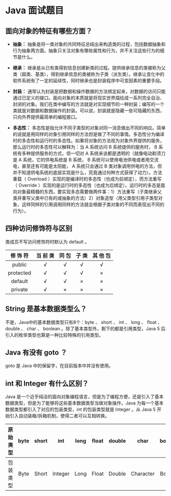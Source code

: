 # Java 面试题目

## 面向对象的特征有哪些方面？

- **抽象：** 抽象是将一类对象的共同特征总结出来构造类的过程，包括数据抽象和行为抽象两方面。抽象只关注对象有哪些属性和行为，并不关注这些行为的细节是什么。

- **继承：** 继承是从已有类得到信息创建新类的过程。提供继承信息的类被称为父类（超类、基类），得到继承信息的类被称为子类（派生类）。继承让变化中的软件系统有了一定的延续性，同时继承也是封装程序中可变因素的重要手段。
- **封装：** 通常认为封装是把数据和操作数据的方法绑定起来，对数据的访问只能通过已定义的接口。面向对象的本质就是将现实世界描绘成一系列完全自治、封闭的对象。我们在类中编写的方法就是对实现细节的一种封装；编写的一个类就是对数据和数据操作的封装。可以说，封装就是隐藏一些可隐藏的东西，只向外界提供最简单的编程接口。
- **多态性：** 多态性是指允许不同子类型的对象对同一消息做出不同的响应。简单的说就是用同样的对象引用同样的方法但是做了不同的事情。多态性分为编译时的多态性和运行时的多态性。如果将对象的方法视为对象外界提供的服务，那么运行时的多态性可以解释为：当 A 系统访问 B 系统提供的服务时， B 系统有多种提供服务的方式，但一切对 A 系统来说都是透明的（就像电动剃须刀是 A 系统，它的供电系统是 B 系统， B 系统可以使用电池供电或者用交流电，甚至还有可能是太阳能， A 系统只会通过 B 类对象调用供电的方法，但并不知道供电系统的底层实现是什么，究竟通过何种方式获得了动力）。方法重载（ Overload ）实现的是编译时的多态性（也成为前绑定），而方法重写（ Override ）实现的是运行时的多态性（也成为后绑定）。运行时的多态是面向对象最精髓的东西，要实现多态需要做两件事：1）方法重写（子类继承父类并重写父类中已有的或抽象的方法）2）对象造型（用父类型引用子类型对象，这样同样的引用调用同样的方法就会根据子类对象的不同而表现出不同的行为）。



## 四种访问修饰符与区别

类成员不写访问修饰符时默认为 default 。

| 修 饰 符  | 当 前 类 | 同 包 | 子 类 | 其 他 包 |
| :-------: | :------: | :---: | :---: | :------: |
|  public   |    √     |   √   |   √   |    √     |
| protected |    √     |   √   |   √   |    ×     |
|  default  |    √     |   √   |   ×   |    ×     |
|  private  |    √     |   ×   |   ×   |    ×     |



## String 是基本数据类型么？

不是，Java中的基本数据类型只有8个：byte 、 short 、 int 、 long 、 float 、 double 、 char 、 boolean 。除了基本类型外，剩下的都是引用类型，Java 5 后引入的枚举类型也算是一种比较特殊的引用类型。



## Java 有没有 goto ？

goto 是 Java 中的保留字，在目前版本中并没有使用。



## int 和 Integer 有什么区别？

Java 是一个近乎纯洁的面向对象编程语言，但是为了编程方便，还是引入了基本数据类型，但是为了能够将这些基本数据类型当做对象操作，Java 为每一个基本数据类型都引入了对应的包装类型，int 的包装类型就是 Integer 。从 Java 5 开始引入自动装箱/拆箱机制，使得二者可以互相转换。

| 原始类型 | byte | short |   int   | long | float | double |   char    | boolean |
| -------- | :--: | :---: | :-----: | :--: | :---: | :----: | :-------: | :-----: |
| 包装类型 | Byte | Short | Integer | Long | Float | Double | Character | Boolean |

